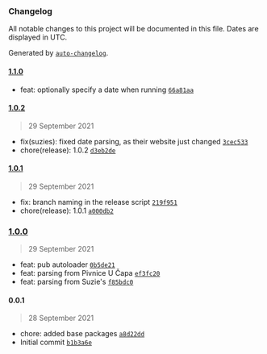 ### Changelog

All notable changes to this project will be documented in this file. Dates are displayed in UTC.

Generated by [`auto-changelog`](https://github.com/CookPete/auto-changelog).

#### [1.1.0](https://github.com/jonathas/daily-menu-offers/compare/1.0.2...1.1.0)

- feat: optionally specify a date when running [`66a81aa`](https://github.com/jonathas/daily-menu-offers/commit/66a81aa06070b309b0a53b43e5c4467e35f75d49)

#### [1.0.2](https://github.com/jonathas/daily-menu-offers/compare/1.0.1...1.0.2)

> 29 September 2021

- fix(suzies): fixed date parsing, as their website just changed [`3cec533`](https://github.com/jonathas/daily-menu-offers/commit/3cec533580be320436a06fddbb805e4c28c00db0)
- chore(release): 1.0.2 [`d3eb2de`](https://github.com/jonathas/daily-menu-offers/commit/d3eb2de75cae834847a3956a190cf5185bf197ce)

#### [1.0.1](https://github.com/jonathas/daily-menu-offers/compare/1.0.0...1.0.1)

> 29 September 2021

- fix: branch naming in the release script [`219f951`](https://github.com/jonathas/daily-menu-offers/commit/219f95111a348e57524a3d7e9ff5540676ef2070)
- chore(release): 1.0.1 [`a000db2`](https://github.com/jonathas/daily-menu-offers/commit/a000db2efd939560e168d40f09207623d1c5098b)

### [1.0.0](https://github.com/jonathas/daily-menu-offers/compare/0.0.1...1.0.0)

> 29 September 2021

- feat: pub autoloader [`0b5de21`](https://github.com/jonathas/daily-menu-offers/commit/0b5de21183166b39c4d039b39554cdefdef620f7)
- feat: parsing from Pivnice U Čapa [`ef3fc20`](https://github.com/jonathas/daily-menu-offers/commit/ef3fc20b451edb20fef83837c38d6147375d8b1c)
- feat: parsing from Suzie's [`f85bdc0`](https://github.com/jonathas/daily-menu-offers/commit/f85bdc0e9fac37fc0fd9b19d0693b2aa65183073)

#### 0.0.1

> 28 September 2021

- chore: added base packages [`a8d22dd`](https://github.com/jonathas/daily-menu-offers/commit/a8d22ddf1b45fa4471d1527924f82dc32513d2e6)
- Initial commit [`b1b3a6e`](https://github.com/jonathas/daily-menu-offers/commit/b1b3a6e82e2b2a784036abeb2a7ddaa614807332)
